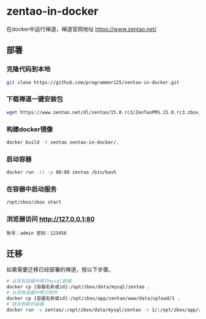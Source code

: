 # zentao-in-docker
在docker中运行禅道，禅道官网地址 https://www.zentao.net/

## 部署
### 克隆代码到本地
```bash
git clone https://github.com/programmer125/zentao-in-docker.git
```

### 下载禅道一键安装包
```bash
wget https://www.zentao.net/dl/zentao/15.0.rc3/ZenTaoPMS.15.0.rc3.zbox_64.tar.gz -O zentao-in-docker/zentao.tar.gz
```

### 构建docker镜像
```bash
docker build -t zentao zentao-in-docker/.
```

### 启动容器
```bash
docker run -it -p 80:80 zentao /bin/bash
```

### 在容器中启动服务
```bash
/opt/zbox/zbox start
```

### 浏览器访问 http://127.0.0.1:80
```
账号：admin 密码：123456
```

## 迁移
如果需要迁移已经部署的禅道，按以下步骤。
```bash
# 从现有容器中拷贝mysql数据
docker cp {容器名称或id}:/opt/zbox/data/mysql/zentao .
# 从现有容器中拷贝附件
docker cp {容器名称或id}:/opt/zbox/app/zentao/www/data/upload/1 .
# 挂在到新的容器
docker run -v zentao/:/opt/zbox/data/mysql/zentao -v 1/:/opt/zbox/app/zentao/www/data/upload/1 ...
```

